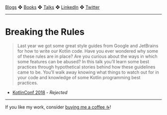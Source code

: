 [Blogs](../blogs.md) ❖ [Books](../books.md) ❖ [Talks](../talks.md) ❖ [LinkedIn](https://www.linkedin.com/in/victoriagonda/) ❖ [Twitter](https://twitter.com/TTGonda)

---

# Breaking the Rules

> Last year we got some great style guides from Google and JetBrains for how to write our Kotlin code. Have you ever wondered why some of these rules are in place? Are you curious about the ways in which some features can be abused? In this talk you’ll learn some best practices through hypothetical stories behind how these guidelines came to be. You’ll walk away knowing what things to watch out for in your code and knowledge of some Kotlin programming best practices.

- [KotlinConf 2018](https://kotlinconf.com/2018/) - _Rejected_

---

If you like my work, consider [buying me a coffee ☕](https://www.buymeacoffee.com/96JjLEW)!
